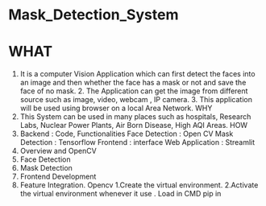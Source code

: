 # Mask_Detection_System<br># WHAT1. It is a computer Vision Application which can first detect the faces into an imageand then whether the face has a mask or not and save the face of no mask. 2. The Application can get the image from different source such as image, video, webcam , IP camera. 3. This application will be used using browser on a local Area Network. WHY1. This System can be used in many places such as hospitals, Research Labs, Nuclear Power Plants, Air Born Disease, High AQI Areas. HOW1. Backend : Code, FunctionalitiesFace Detection : Open CVMask Detection : TensorflowFrontend : interfaceWeb Application : Streamlit1. Overview and OpenCV2. Face Detection3. Mask Detection4. Frontend Development5. Feature Integration.Opencv1.Create the virtual environment. 2.Activate the virtual environment whenever it use . Load in CMD pip in